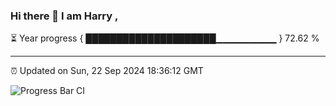 ### Hi there 👋 I am Harry , 

⏳ Year progress { █████████████████████▁▁▁▁▁▁▁▁▁ } 72.62 %

---

⏰ Updated on Sun, 22 Sep 2024 18:36:12 GMT

![Progress Bar CI](https://github.com/duykhang68/duykhang68/workflows/Progress%20Bar%20CI/badge.svg)
